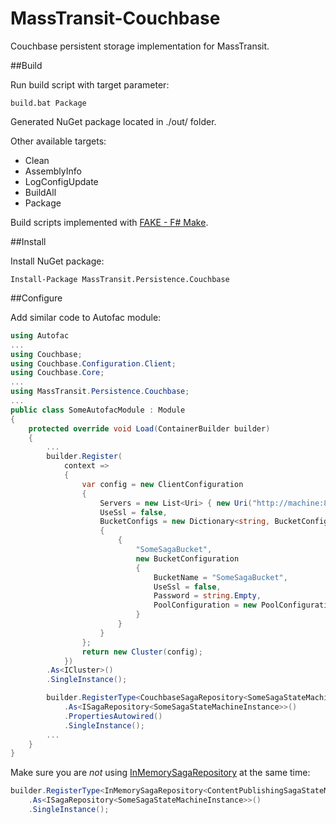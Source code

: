 # MassTransit-Couchbase

Couchbase persistent storage implementation for MassTransit.

##Build

Run build script with target parameter:

	build.bat Package

Generated NuGet package located in ./out/ folder.

Other available targets:
 - Clean
 - AssemblyInfo
 - LogConfigUpdate
 - BuildAll
 - Package

Build scripts implemented with [FAKE - F# Make](http://fsharp.github.io/FAKE/ "Go to FAKE website").

##Install

Install NuGet package:

    Install-Package MassTransit.Persistence.Couchbase

##Configure

Add similar code to Autofac module:
```c#
using Autofac
...
using Couchbase;
using Couchbase.Configuration.Client;
using Couchbase.Core;
...
using MassTransit.Persistence.Couchbase;
...
public class SomeAutofacModule : Module
{
    protected override void Load(ContainerBuilder builder)
    {
        ...
        builder.Register(
            context =>
            {
                var config = new ClientConfiguration
                {
                    Servers = new List<Uri> { new Uri("http://machine:8091/pools") },
                    UseSsl = false,
                    BucketConfigs = new Dictionary<string, BucketConfiguration>
                    {
                        {
                            "SomeSagaBucket",
                            new BucketConfiguration
                            {
                                BucketName = "SomeSagaBucket",
                                UseSsl = false,
                                Password = string.Empty,
                                PoolConfiguration = new PoolConfiguration { MaxSize = 10, MinSize = 5 }
                            }
                        }
                    }
                };
                return new Cluster(config);
            })
        .As<ICluster>()
        .SingleInstance();

        builder.RegisterType<CouchbaseSagaRepository<SomeSagaStateMachineInstance, SomeStateMachine>>()
            .As<ISagaRepository<SomeSagaStateMachineInstance>>()
            .PropertiesAutowired()
            .SingleInstance();
        ...
    }
}
```
Make sure you are *not* using [InMemorySagaRepository](https://github.com/MassTransit/MassTransit/blob/ee1eab9b1964b79c99deb5dd445c6075f47157df/src/MassTransit/Saga/InMemorySagaRepository.cs "See the Code") at the same time:
```c#
builder.RegisterType<InMemorySagaRepository<ContentPublishingSagaStateMachineInstance>>()
    .As<ISagaRepository<SomeSagaStateMachineInstance>>()
    .SingleInstance();
```

